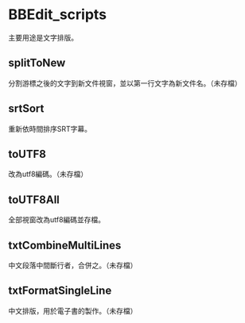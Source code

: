 # BBEdit_scripts

主要用途是文字排版。

## splitToNew
分割游標之後的文字到新文件視窗，並以第一行文字為新文件名。（未存檔）

## srtSort
重新依時間排序SRT字幕。

## toUTF8
改為utf8編碼。（未存檔）

## toUTF8All
全部視窗改為utf8編碼並存檔。

## txtCombineMultiLines
中文段落中間斷行者，合併之。（未存檔）

## txtFormatSingleLine
中文排版，用於電子書的製作。（未存檔）
